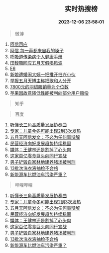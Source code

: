 <div align="center"><h2>实时热搜榜</h2><h4>2023-12-06 23:58:01</h4></div>

> 微博  

1. [阿信回应](https://s.weibo.com/weibo?q=%E9%98%BF%E4%BF%A1%E5%9B%9E%E5%BA%94&t=31&band_rank=1&Refer=top)<br />
2. [阿信 每一声都来自我的嗓子](https://s.weibo.com/weibo?q=%E9%98%BF%E4%BF%A1%20%E6%AF%8F%E4%B8%80%E5%A3%B0%E9%83%BD%E6%9D%A5%E8%87%AA%E6%88%91%E7%9A%84%E5%97%93%E5%AD%90&t=31&band_rank=2&Refer=top)<br />
3. [呼吸道传染病个人健康手册](https://s.weibo.com/weibo?q=%23%E5%91%BC%E5%90%B8%E9%81%93%E4%BC%A0%E6%9F%93%E7%97%85%E4%B8%AA%E4%BA%BA%E5%81%A5%E5%BA%B7%E6%89%8B%E5%86%8C%23&t=31&band_rank=3&Refer=top)<br />
4. [田馥甄回应五月天假唱风波](https://s.weibo.com/weibo?q=%23%E7%94%B0%E9%A6%A5%E7%94%84%E5%9B%9E%E5%BA%94%E4%BA%94%E6%9C%88%E5%A4%A9%E5%81%87%E5%94%B1%E9%A3%8E%E6%B3%A2%23&t=31&band_rank=4&Refer=top)<br />
5. [E6](https://s.weibo.com/weibo?q=E6&t=31&band_rank=5&Refer=top)<br />
6. [新娘遭婚闹大姨一把推开扫兴小伙](https://s.weibo.com/weibo?q=%23%E6%96%B0%E5%A8%98%E9%81%AD%E5%A9%9A%E9%97%B9%E5%A4%A7%E5%A7%A8%E4%B8%80%E6%8A%8A%E6%8E%A8%E5%BC%80%E6%89%AB%E5%85%B4%E5%B0%8F%E4%BC%99%23&t=31&band_rank=6&Refer=top)<br />
7. [举报五月天博主称把歌和人分开](https://s.weibo.com/weibo?q=%23%E4%B8%BE%E6%8A%A5%E4%BA%94%E6%9C%88%E5%A4%A9%E5%8D%9A%E4%B8%BB%E7%A7%B0%E6%8A%8A%E6%AD%8C%E5%92%8C%E4%BA%BA%E5%88%86%E5%BC%80%23&t=31&band_rank=7&Refer=top)<br />
8. [7800元的羽绒服销量为个位数](https://s.weibo.com/weibo?q=%237800%E5%85%83%E7%9A%84%E7%BE%BD%E7%BB%92%E6%9C%8D%E9%94%80%E9%87%8F%E4%B8%BA%E4%B8%AA%E4%BD%8D%E6%95%B0%23&t=31&band_rank=8&Refer=top)<br />
9. [苹果因故意降低性能被判向部分用户赔偿](https://s.weibo.com/weibo?q=%23%E8%8B%B9%E6%9E%9C%E5%9B%A0%E6%95%85%E6%84%8F%E9%99%8D%E4%BD%8E%E6%80%A7%E8%83%BD%E8%A2%AB%E5%88%A4%E5%90%91%E9%83%A8%E5%88%86%E7%94%A8%E6%88%B7%E8%B5%94%E5%81%BF%23&t=31&band_rank=9&Refer=top)<br />

> 知乎  


> 百度  

1. [听懂长三角高质量发展协奏曲](https://www.baidu.com/s?wd=%E5%90%AC%E6%87%82%E9%95%BF%E4%B8%89%E8%A7%92%E9%AB%98%E8%B4%A8%E9%87%8F%E5%8F%91%E5%B1%95%E5%8D%8F%E5%A5%8F%E6%9B%B2&sa=fyb_news&rsv_dl=fyb_news)<br />
2. [专家：儿童今冬可能出现2到3次发热](https://www.baidu.com/s?wd=%E4%B8%93%E5%AE%B6%EF%BC%9A%E5%84%BF%E7%AB%A5%E4%BB%8A%E5%86%AC%E5%8F%AF%E8%83%BD%E5%87%BA%E7%8E%B02%E5%88%B03%E6%AC%A1%E5%8F%91%E7%83%AD&sa=fyb_news&rsv_dl=fyb_news)<br />
3. [五月天阿信发文：不必为任何事辩解](https://www.baidu.com/s?wd=%E4%BA%94%E6%9C%88%E5%A4%A9%E9%98%BF%E4%BF%A1%E5%8F%91%E6%96%87%EF%BC%9A%E4%B8%8D%E5%BF%85%E4%B8%BA%E4%BB%BB%E4%BD%95%E4%BA%8B%E8%BE%A9%E8%A7%A3&sa=fyb_news&rsv_dl=fyb_news)<br />
4. [民营经济向好发展趋势持续稳固](https://www.baidu.com/s?wd=%E6%B0%91%E8%90%A5%E7%BB%8F%E6%B5%8E%E5%90%91%E5%A5%BD%E5%8F%91%E5%B1%95%E8%B6%8B%E5%8A%BF%E6%8C%81%E7%BB%AD%E7%A8%B3%E5%9B%BA&sa=fyb_news&rsv_dl=fyb_news)<br />
5. [媒体：王健林还是割掉了心头肉](https://www.baidu.com/s?wd=%E5%AA%92%E4%BD%93%EF%BC%9A%E7%8E%8B%E5%81%A5%E6%9E%97%E8%BF%98%E6%98%AF%E5%89%B2%E6%8E%89%E4%BA%86%E5%BF%83%E5%A4%B4%E8%82%89&sa=fyb_news&rsv_dl=fyb_news)<br />
6. [这家百亿零食巨头向同行宣战](https://www.baidu.com/s?wd=%E8%BF%99%E5%AE%B6%E7%99%BE%E4%BA%BF%E9%9B%B6%E9%A3%9F%E5%B7%A8%E5%A4%B4%E5%90%91%E5%90%8C%E8%A1%8C%E5%AE%A3%E6%88%98&sa=fyb_news&rsv_dl=fyb_news)<br />
7. [男子铲毁自家林地建养猪场被判刑](https://www.baidu.com/s?wd=%E7%94%B7%E5%AD%90%E9%93%B2%E6%AF%81%E8%87%AA%E5%AE%B6%E6%9E%97%E5%9C%B0%E5%BB%BA%E5%85%BB%E7%8C%AA%E5%9C%BA%E8%A2%AB%E5%88%A4%E5%88%91&sa=fyb_news&rsv_dl=fyb_news)<br />
8. [13批次洗衣液抽检不合格](https://www.baidu.com/s?wd=13%E6%89%B9%E6%AC%A1%E6%B4%97%E8%A1%A3%E6%B6%B2%E6%8A%BD%E6%A3%80%E4%B8%8D%E5%90%88%E6%A0%BC&sa=fyb_news&rsv_dl=fyb_news)<br />
9. [新能源车比燃油车污染严重？](https://www.baidu.com/s?wd=%E6%96%B0%E8%83%BD%E6%BA%90%E8%BD%A6%E6%AF%94%E7%87%83%E6%B2%B9%E8%BD%A6%E6%B1%A1%E6%9F%93%E4%B8%A5%E9%87%8D%EF%BC%9F&sa=fyb_news&rsv_dl=fyb_news)<br />

> 哔哩哔哩  

1. [听懂长三角高质量发展协奏曲](https://www.baidu.com/s?wd=%E5%90%AC%E6%87%82%E9%95%BF%E4%B8%89%E8%A7%92%E9%AB%98%E8%B4%A8%E9%87%8F%E5%8F%91%E5%B1%95%E5%8D%8F%E5%A5%8F%E6%9B%B2&sa=fyb_news&rsv_dl=fyb_news)<br />
2. [专家：儿童今冬可能出现2到3次发热](https://www.baidu.com/s?wd=%E4%B8%93%E5%AE%B6%EF%BC%9A%E5%84%BF%E7%AB%A5%E4%BB%8A%E5%86%AC%E5%8F%AF%E8%83%BD%E5%87%BA%E7%8E%B02%E5%88%B03%E6%AC%A1%E5%8F%91%E7%83%AD&sa=fyb_news&rsv_dl=fyb_news)<br />
3. [五月天阿信发文：不必为任何事辩解](https://www.baidu.com/s?wd=%E4%BA%94%E6%9C%88%E5%A4%A9%E9%98%BF%E4%BF%A1%E5%8F%91%E6%96%87%EF%BC%9A%E4%B8%8D%E5%BF%85%E4%B8%BA%E4%BB%BB%E4%BD%95%E4%BA%8B%E8%BE%A9%E8%A7%A3&sa=fyb_news&rsv_dl=fyb_news)<br />
4. [民营经济向好发展趋势持续稳固](https://www.baidu.com/s?wd=%E6%B0%91%E8%90%A5%E7%BB%8F%E6%B5%8E%E5%90%91%E5%A5%BD%E5%8F%91%E5%B1%95%E8%B6%8B%E5%8A%BF%E6%8C%81%E7%BB%AD%E7%A8%B3%E5%9B%BA&sa=fyb_news&rsv_dl=fyb_news)<br />
5. [媒体：王健林还是割掉了心头肉](https://www.baidu.com/s?wd=%E5%AA%92%E4%BD%93%EF%BC%9A%E7%8E%8B%E5%81%A5%E6%9E%97%E8%BF%98%E6%98%AF%E5%89%B2%E6%8E%89%E4%BA%86%E5%BF%83%E5%A4%B4%E8%82%89&sa=fyb_news&rsv_dl=fyb_news)<br />
6. [这家百亿零食巨头向同行宣战](https://www.baidu.com/s?wd=%E8%BF%99%E5%AE%B6%E7%99%BE%E4%BA%BF%E9%9B%B6%E9%A3%9F%E5%B7%A8%E5%A4%B4%E5%90%91%E5%90%8C%E8%A1%8C%E5%AE%A3%E6%88%98&sa=fyb_news&rsv_dl=fyb_news)<br />
7. [男子铲毁自家林地建养猪场被判刑](https://www.baidu.com/s?wd=%E7%94%B7%E5%AD%90%E9%93%B2%E6%AF%81%E8%87%AA%E5%AE%B6%E6%9E%97%E5%9C%B0%E5%BB%BA%E5%85%BB%E7%8C%AA%E5%9C%BA%E8%A2%AB%E5%88%A4%E5%88%91&sa=fyb_news&rsv_dl=fyb_news)<br />
8. [13批次洗衣液抽检不合格](https://www.baidu.com/s?wd=13%E6%89%B9%E6%AC%A1%E6%B4%97%E8%A1%A3%E6%B6%B2%E6%8A%BD%E6%A3%80%E4%B8%8D%E5%90%88%E6%A0%BC&sa=fyb_news&rsv_dl=fyb_news)<br />
9. [新能源车比燃油车污染严重？](https://www.baidu.com/s?wd=%E6%96%B0%E8%83%BD%E6%BA%90%E8%BD%A6%E6%AF%94%E7%87%83%E6%B2%B9%E8%BD%A6%E6%B1%A1%E6%9F%93%E4%B8%A5%E9%87%8D%EF%BC%9F&sa=fyb_news&rsv_dl=fyb_news)<br />

